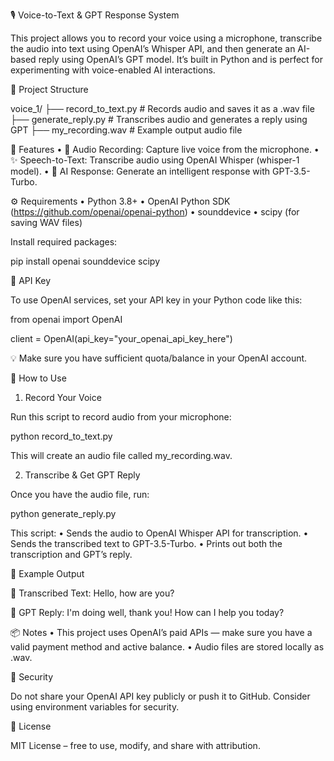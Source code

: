 🎙️ Voice-to-Text & GPT Response System

This project allows you to record your voice using a microphone, transcribe the audio into text using OpenAI’s Whisper API, and then generate an AI-based reply using OpenAI’s GPT model. It’s built in Python and is perfect for experimenting with voice-enabled AI interactions.

📁 Project Structure

voice_1/
├── record_to_text.py       # Records audio and saves it as a .wav file
├── generate_reply.py       # Transcribes audio and generates a reply using GPT
├── my_recording.wav        # Example output audio file

🧠 Features
 • 🎤 Audio Recording: Capture live voice from the microphone.
 • ✨ Speech-to-Text: Transcribe audio using OpenAI Whisper (whisper-1 model).
 • 🤖 AI Response: Generate an intelligent response with GPT-3.5-Turbo.

⚙️ Requirements
 • Python 3.8+
 • OpenAI Python SDK (https://github.com/openai/openai-python)
 • sounddevice
 • scipy (for saving WAV files)

Install required packages:

pip install openai sounddevice scipy

🔑 API Key

To use OpenAI services, set your API key in your Python code like this:

from openai import OpenAI

client = OpenAI(api_key="your_openai_api_key_here")

 💡 Make sure you have sufficient quota/balance in your OpenAI account.

📝 How to Use

1. Record Your Voice

Run this script to record audio from your microphone:

python record_to_text.py

This will create an audio file called my_recording.wav.

2. Transcribe & Get GPT Reply

Once you have the audio file, run:

python generate_reply.py

This script:
 • Sends the audio to OpenAI Whisper API for transcription.
 • Sends the transcribed text to GPT-3.5-Turbo.
 • Prints out both the transcription and GPT’s reply.

📌 Example Output

🎤 Transcribed Text:
Hello, how are you?

🤖 GPT Reply:
I'm doing well, thank you! How can I help you today?

📦 Notes
 • This project uses OpenAI’s paid APIs — make sure you have a valid payment method and active balance.
 • Audio files are stored locally as .wav.

🔐 Security

Do not share your OpenAI API key publicly or push it to GitHub. Consider using environment variables for security.

📜 License

MIT License – free to use, modify, and share with attribution.

